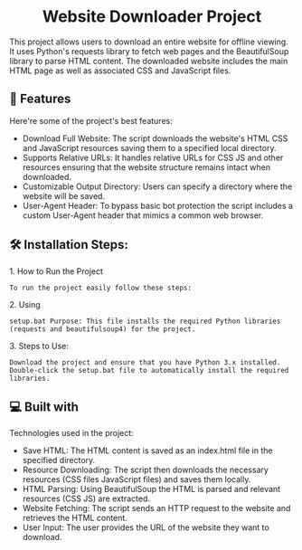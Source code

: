 <h1 align="center" id="title">Website Downloader Project</h1>

<p id="description">This project allows users to download an entire website for offline viewing. It uses Python's requests library to fetch web pages and the BeautifulSoup library to parse HTML content. The downloaded website includes the main HTML page as well as associated CSS and JavaScript files.</p>

  
  
<h2>🧐 Features</h2>

Here're some of the project's best features:

*   Download Full Website: The script downloads the website's HTML CSS and JavaScript resources saving them to a specified local directory.
*   Supports Relative URLs: It handles relative URLs for CSS JS and other resources ensuring that the website structure remains intact when downloaded.
*   Customizable Output Directory: Users can specify a directory where the website will be saved.
*   User-Agent Header: To bypass basic bot protection the script includes a custom User-Agent header that mimics a common web browser.

<h2>🛠️ Installation Steps:</h2>

<p>1. How to Run the Project</p>

```
To run the project easily follow these steps:
```

<p>2. Using</p>

```
setup.bat Purpose: This file installs the required Python libraries (requests and beautifulsoup4) for the project.
```

<p>3. Steps to Use:</p>

```
Download the project and ensure that you have Python 3.x installed. Double-click the setup.bat file to automatically install the required libraries.
```

  
  
<h2>💻 Built with</h2>

Technologies used in the project:

*   Save HTML: The HTML content is saved as an index.html file in the specified directory.
*   Resource Downloading: The script then downloads the necessary resources (CSS files JavaScript files) and saves them locally.
*   HTML Parsing: Using BeautifulSoup the HTML is parsed and relevant resources (CSS JS) are extracted.
*   Website Fetching: The script sends an HTTP request to the website and retrieves the HTML content.
*   User Input: The user provides the URL of the website they want to download.
